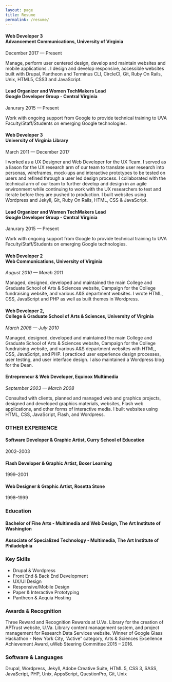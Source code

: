 ```yaml
---
layout: page
title: Resume
permalink: /resume/
---
```



<h4>Web Developer 3<br />
Advancement Communications, University of Virginia</h4>

<p>December 2017 — Present</p>

<p>Manage, perform user centered design, develop and maintain websites and mobile applications . I design and develop responsive, accessible websites built with Drupal, Pantheon and Terminus CLI, CircleCI, Git, Ruby On Rails, Unix, HTML5, CSS3 and JavaScript.</p>


<h4>Lead Organizer and Women TechMakers Lead<br />
Google Developer Group - Central Virginia</h4>
Janurary 2015 — Present

Work with ongoing support from Google to provide technical training to UVA Faculty/Staff/Students on emerging Google technologies.


<h4>Web Developer 3<br />
University of Virginia Library</h4>

<p>March 2011 — December 2017</p>

<p>I worked as a UX Designer and Web Developer for the UX Team. I served as a liason for the UX research arm of our team to translate user research into personas, wireframes, mock-ups and interactive prototypes to be tested on users and refined through a user led design  process. I collaborated with the technical arm of our team to further develop and design in an agile environment while continuing to work with the UX researchers to test and iterate before they are pushed to production. I built websites using Wordpress and Jekyll, Git, Ruby On Rails, HTML, CSS & JavaScript.
</p>


<h4>Lead Organizer and Women TechMakers Lead<br />
Google Developer Group - Central Virginia</h4>
Janurary 2015 — Present

Work with ongoing support 
from Google to provide technical 
training to UVA Faculty/Staff/Students on emerging Google 
technologies.


<h4>Web Developer 2<br />
Web Communications, University of Virginia</h4>

<p><i>August 2010 — March 2011</i></p>

<p>Managed, designed, developed and maintained the main College and Graduate School of Arts & Sciences website, Campaign for the College fundraising website, and various A&S department websites. I wrote HTML, CSS, JavaScript and PHP as well as built themes in Wordpress.</p>

<h4>Web Developer 2, <br />
College & Graduate School of Arts & Sciences, University of Virginia</h4>

<p><i>March 2008 — July 2010 </i></p>

<p>Managed, designed, developed and maintained the main College and Graduate School of Arts &amp;
Sciences website, Campaign for the College fundraising website, and various A&S department 
websites with HTML, CSS, JavaScript, and PHP. I practiced user experience design processes, user testing, and user interface design. I also maintained a Wordpress blog for the Dean.</p>

<h4>Entrepreneur &amp;
Web Developer, Equinox Multimedia</h4>

<p><i>September 2003 — March 2008</i></p>    

<p>Consulted with clients, planned and managed web and graphics projects, designed and developed graphics materials, websites, Flash web applications, and other forms of interactive media. I built websites using HTML, CSS, JavaScript, Flash, and Wordpress.</p>

<h3>OTHER EXPERIENCE</h3>

<h4>Software Developer &amp; Graphic Artist, Curry School of Education</h4>

<p>2002–2003</p>

<h4>Flash Developer & Graphic Artist, Boxer Learning</h4>

<p>1999–2001</p>

<h4>Web Designer & Graphic Artist, Rosetta Stone</h4>

<p>1998–1999</p>


<h3>Education</h3>


<h4>Bachelor of Fine Arts - Multimedia and Web Design, 
The Art Institute of Washington</h4>

<h4>Associate of Specialized Technology - Multimedia, 
The Art Institute of Philadelphia</h4>

<h3>Key Skills</h3>

<ul>
<li>Drupal &amp; Wordpress</li>
<li>Front End &amp; Back End Development</li>
<li>UX/UI Design </li>
<li>Responsive/Mobile Design</li>
<li>Paper & Interactive Prototyping</li>
<li>Pantheon & Acquia Hosting</li>
</ul>


<h3>Awards & Recognition</h3>

<p>Three Reward and Recognition Rewards at U.Va. Library for the creation of APTrust website, U.Va. Library content management system, and project management for Research Data Services website. Winner of Google Glass Hackathon - New York City,  “Active” category, Arts &amp; Sciences Excellence Achievement Award, uWeb Steering Committee 2015 – 2016.</p>

<h3>Software & Languages</h3>

<p>Drupal, Wordpress, Jekyll, Adobe Creative Suite, HTML 5, CSS 3, SASS, JavaScript, PHP, Unix, AppsScript, QuestionPro, Git, Unix</p>

